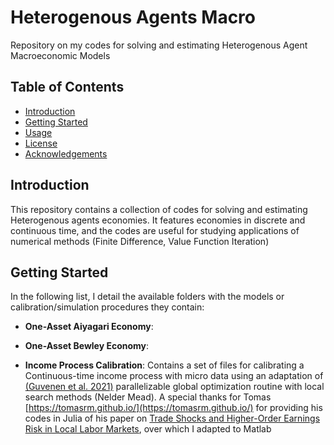# Heterogenous Agents Macro 
Repository on my codes for solving and estimating Heterogenous Agent Macroeconomic Models

## Table of Contents
- [Introduction](#introduction)
- [Getting Started](#getting-started)
- [Usage](#usage)
- [License](#license)
- [Acknowledgements](#acknowledgements)

## Introduction
This repository contains a collection of codes for solving and estimating Heterogenous agents economies. It features economies in discrete and continuous time, and the codes are useful for studying applications of numerical methods (Finite Difference, Value Function Iteration)

## Getting Started
In the following list, I detail the available folders with the models or calibration/simulation procedures they contain:

- **One-Asset Aiyagari Economy**:

- **One-Asset Bewley Economy**:

- **Income Process Calibration**: Contains a set of files for calibrating a Continuous-time income process with micro data using an adaptation of [(Guvenen et al. 2021)](https://static1.squarespace.com/static/6246570e617f1d3daf55e1c1/t/628e6309b2e01e636b2ee9b3/1653498634356/guvenen-karahan-ozkan-song-econometrica-2021.pdf) parallelizable global optimization routine with local search methods (Nelder Mead). A special thanks for Tomas [https://tomasrm.github.io/](https://tomasrm.github.io/) for providing his codes in Julia of his paper on [Trade Shocks and Higher-Order Earnings Risk in Local
Labor Markets](https://tomasrm.github.io/assets/files/MartinezMello_trade_risk.pdf), over which I adapted to Matlab






